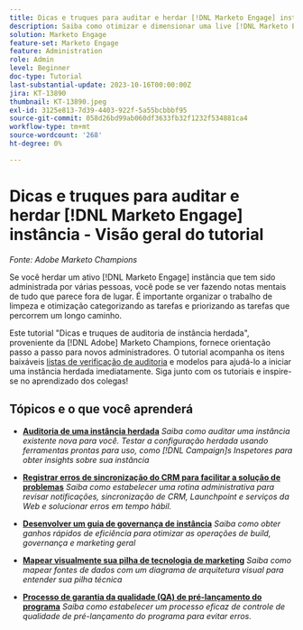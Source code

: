 ```yaml
---
title: Dicas e truques para auditar e herdar [!DNL Marketo Engage] instância
description: Saiba como otimizar e dimensionar uma live [!DNL Marketo Engage] instância que você herdou.
solution: Marketo Engage
feature-set: Marketo Engage
feature: Administration
role: Admin
level: Beginner
doc-type: Tutorial
last-substantial-update: 2023-10-16T00:00:00Z
jira: KT-13890
thumbnail: KT-13890.jpeg
exl-id: 3125e813-7d39-4403-922f-5a55bcbbbf95
source-git-commit: 058d26bd99ab060df3633fb32f1232f534881ca4
workflow-type: tm+mt
source-wordcount: '268'
ht-degree: 0%

---
```


# Dicas e truques para auditar e herdar [!DNL Marketo Engage] instância - Visão geral do tutorial

*Fonte: Adobe Marketo Champions*

Se você herdar um ativo [!DNL Marketo Engage] instância que tem sido administrada por várias pessoas, você pode se ver fazendo notas mentais de tudo que parece fora de lugar. É importante organizar o trabalho de limpeza e otimização categorizando as tarefas e priorizando as tarefas que percorrem um longo caminho.

Este tutorial &quot;Dicas e truques de auditoria de instância herdada&quot;, proveniente da [!DNL Adobe] Marketo Champions, fornece orientação passo a passo para novos administradores. O tutorial acompanha os itens baixáveis [listas de verificação de auditoria](https://experienceleague.adobe.com/docs/marketo/using/getting-started-with-marketo/inheriting-a-marketo-engage-instance/where-to-start.html) e modelos para ajudá-lo a iniciar uma instância herdada imediatamente. Siga junto com os tutoriais e inspire-se no aprendizado dos colegas!

## Tópicos e o que você aprenderá

* **[Auditoria de uma instância herdada](/help/marketo-tutorial-inherited-instance/audit-an-inherted-instance.md)**
  *Saiba como auditar uma instância existente nova para você. Testar a configuração herdada usando ferramentas prontas para uso, como [!DNL Campaign]s Inspetores para obter insights sobre sua instância*

* **[Registrar erros de sincronização do CRM para facilitar a solução de problemas](/help/marketo-tutorial-inherited-instance/log-crm-sync-errors-for-easy-troubleshooting.md)**
  *Saiba como estabelecer uma rotina administrativa para revisar notificações, sincronização de CRM, Launchpoint e serviços da Web e solucionar erros em tempo hábil.*

* **[Desenvolver um guia de governança de instância](/help/marketo-tutorial-inherited-instance/develop-an-instance-governance-guide.md)**
  *Saiba como obter ganhos rápidos de eficiência para otimizar as operações de build, governança e marketing geral*

* **[Mapear visualmente sua pilha de tecnologia de marketing](/help/marketo-tutorial-inherited-instance/create-a-visual-data-flow-diagram.md)**
  *Saiba como mapear fontes de dados com um diagrama de arquitetura visual para entender sua pilha técnica*

* **[Processo de garantia da qualidade (QA) de pré-lançamento do programa](/help/marketo-tutorial-inherited-instance/essential-program-pre-launch-qa.md)**
  *Saiba como estabelecer um processo eficaz de controle de qualidade de pré-lançamento do programa para evitar erros.*
